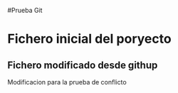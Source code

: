 #Prueba Git
# Fichero inicial del poryecto
## Fichero modificado desde githup
Modificacion para la prueba de conflicto
